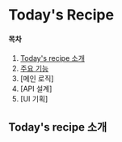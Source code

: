 # Today's Recipe

#### 목차

1. [Today's recipe 소개](#todays-recipe-소개)
2. [주요 기능](#주요-기능)
3. [메인 로직]
4. [API 설계]
5. [UI 기획]

## Today's recipe 소개
